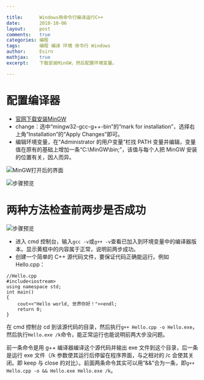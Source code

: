 ```yaml
---

title:		Windows用命令行编译运行C++
date:		2018-10-06
layout:		post
comments:	true
categories: 编程
tags:		编程 编译 环境 命令行 Windows
author:		Esirn
mathjax:	true
excerpt: 	下载安装MinGW，然后配置环境变量。

---
```


# 配置编译器
- [官网下载安装MinGW](https://osdn.net/projects/mingw/downloads/68260/mingw-get-setup.exe/)
- change：选中“mingw32-gcc-g++-bin”的“mark for installation”，选择右上角“Installation”的“Apply Changes”即可。
- 编辑环境变量，在“Administrator 的用户变量”栏找 PATH 变量并编辑，变量值在原有的基础上增加一条“C:\MinGW\bin;”，该值与每个人把 MinGW 安装的位置有关，因人而异。

![MinGW打开后的界面](https://upload-images.jianshu.io/upload_images/11779480-58ec8063d3f10bae.png?imageMogr2/auto-orient/strip%7CimageView2/2/w/1240)  

![步骤预览](https://upload-images.jianshu.io/upload_images/11779480-3545e3b55e6c0890.png?imageMogr2/auto-orient/strip%7CimageView2/2/w/1240)  

# 两种方法检查前两步是否成功
![步骤预览](https://upload-images.jianshu.io/upload_images/11779480-5f0bd117d7662e9e.png?imageMogr2/auto-orient/strip%7CimageView2/2/w/1240)

- 进入 cmd 控制台，输入`gcc -v`或`g++ -v`查看已加入到环境变量中的编译器版本。显示黄框中的内容属于正常，说明前两步成功。
- 创建一个简单的 C++ 源代码文件，要保证代码正确能运行。例如 Hello.cpp：

~~~
//Hello.cpp
#include<iostream>
using namespace std;
int main()
{
    cout<<"Hello world, 世界你好！"<<endl;
    return 0;  
}
~~~

在 cmd 控制台 cd 到该源代码的目录，然后执行`g++ Hello.cpp -o Hello.exe`，然后执行`Hello.exe /k`命令，能正常运行也能说明前两大步没问题。

前一条命令是用 g++ 编译器编译这个源代码并输出 exe 文件到这个目录，后一条是运行 exe 文件（/k 参数使其运行后停留在程序界面，与之相对的 /c 会使其关闭。即 keep 与 close 的对比）。前面两条命令其实可以用“&&”合为一条，即`g++ Hello.cpp -o && Hello.exe Hello.exe /k`。
